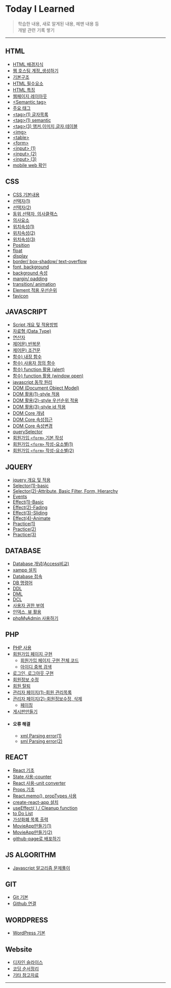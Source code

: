 # Today I Learned
>학습한 내용, 새로 알게된 내용, 헤맨 내용 등<br/>
>개발 관련 기록 쌓기
***
## HTML
- [HTML 배경지식](./HTML/5_HTML_배경지식.md)
- [웹 호스팅 계정_생성하기](./HTML/6_계정_생성하기.md)
- [기본구조](./HTML/1_기본구조.md)
- [HTML 필수요소](./HTML/7_HTML_필수요소.md)
- [HTML 특징](./HTML/8_HTML_특징.md)
- [웹페이지 레이아웃](./HTML/10_웹페이지_레이아웃.md)
- [\<Semantic tag\>](./HTML/11_Semantic_tag.md)
- [주요 태그](./HTML/9_주요_태그.md)
- [\<tag\>(1) 글자목록](./HTML/2_tag(1)_[글자목록].md)
- [\<tag\>(1) semantic](./HTML/3_tag(2)_[semantic].md)
- [\<tag\>(3) 앵커,이미지,글자,테이블](./HTML/4_tag(3)_[앵커,이미지,글자,테이블].md)
- [\<img\>](./HTML/12_img.md)
- [\<table\>](./HTML/13_table.md)
- [\<form\>](./HTML/14_form.md)
- [\<input\> (1)](./HTML/15_input(1).md)
- [\<input\> (2)](./HTML/17_input(2).md)
- [\<input\> (3)](./HTML/18_input(3).md)
- [mobile web 확인](./HTML/16_mobile_web_확인하기.md)

## CSS
- [CSS 기본내용](./CSS/10_css_기본내용.md)
- [선택자(1)](./CSS/11_css_선택자.md)
- [선택자(2)](./CSS/1_선택자_(selector).md)
- [동위 선택자, 의사클랙스](./CSS/3_동위선택자,의사클래스.md)
- [의사요소](./CSS/4_의사요소_문자선택자.md)
- [위치속성(1)](./CSS/5_위치속성(1).md)
- [위치속성(2)](./CSS/6_위치속성(2).md)
- [위치속성(3)](./CSS/7_위치속성(3).md)
- [Position](./CSS/19_position.md)
- [float](./CSS/18_float.md)
- [display](./CSS/8_display_속성.md)
- [border/ box-shadow/ text-overflow](./CSS/12_border-radius_box-shadow_text-overflow.md)
- [font, background](./CSS/9_font_배경_설정.md)
- [background 속성](./CSS/13_background.md)
- [margin/ padding](./CSS/17_margin&padding.md)
- [transition/ animation](./CSS/14_transition&animation.md)
- [Element 적용 우선순위](./CSS/16_ElementLevel.md)
- [favicon](./CSS/15_favicon.md)

## JAVASCRIPT
- [Script 개요 및 적용방법](./JAVASCRIPT/1_Script_개요_및_적용.md)
- [자료형 (Data Type)](./JAVASCRIPT/2_자요형_(DataType).md)
- [연산자](./JAVASCRIPT/3_연산자.md)
- [제어문) 반복문](./JAVASCRIPT/4_제어문(1)-반복문.md)
- [제어문) 조건문](./JAVASCRIPT/5_제어문(2)-조건문.md)
- [함수) 내장 함수](./JAVASCRIPT/6_함수(1)-내장함수.md)
- [함수) 사용자 정의 함수](./JAVASCRIPT/7_함수(2)-사용자정의함수.md)
- [함수) function 활용 (alert)](./JAVASCRIPT/8_함수(2)-function_활용_(alert).md)
- [함수) function 활용 (window open)](./JAVASCRIPT/9_함수(2)-function_활용_(windowopen).md)
- [javascript 동작 원리](./JAVASCRIPT/10_자바스크립트_동작_원리.md)
- [DOM (Document Object Model)](./JAVASCRIPT/11_DOM(DocumentObjectModel).md)
- [DOM 활용(1)-style 적용](./JAVASCRIPT/12_DOM_활용(1)-style_적용.md)
- [DOM 활용(2)-style 우선순위 적용](./JAVASCRIPT/13_DOM_활용(2)-style_적용(우선순위).md)
- [DOM 활용(3)-style id 적용](./JAVASCRIPT/14_DOM_활용(3)-style_적용(id).md)
- [DOM Core 개념](./JAVASCRIPT/15_DOM_Core(1)-개념.md)
- [DOM Core 속성접근](./JAVASCRIPT/16_DOM_Core(2)-속성접근.md)
- [DOM Core 속성변경](./JAVASCRIPT/17_DOM_Core(3)-속성변경.md)
- [querySelector](./JAVASCRIPT/18_DOM_Core(4)-querySelector.md)
- [회원가입 `<form>` 기본 작성](./JAVASCRIPT/19_회원가입_폼_작성(1)-기본.md)
- [회원가입 `<form>` 작성-요소별(1)](./JAVASCRIPT/20_회원가입_폼_작성(2)-요소별.md)
- [회원가입 `<form>` 작성-요소별(2)](./JAVASCRIPT/21_회원가입_폼_작성(3)-요소별.md)

## JQUERY
- [jquery 개요 및 적용](./JQUERY/1_jquery_개요_및_적용.md)
- [Selector(1)-basic](./JQUERY/2_Selector(1)-basic.md)
- [Selector(2)-Attribute, Basic Filter, Form, Hierarchy](./JQUERY/3_Selector(2)-Attribute,BasicFilter,Form,Hierarchy.md)
- [Events](./JQUERY/4_Events.md)
- [Effect(1)-Basic](./JQUERY/5_Effects(1)-Basic.md)
- [Effect(2)-Fading](./JQUERY/6_Effects(2)-Fading.md)
- [Effect(3)-Sliding](./JQUERY/7_Effects(3)-Sliding.md)
- [Effect(4)-Animate](./JQUERY/8_Effects(4)-Animate.md)
- [Practice(1)](./JQUERY/9_Practice(1).md)
- [Practice(2)](./JQUERY/10_Practice(2).md)
- [Practice(3)](./JQUERY/11_Practice(3).md)

## DATABASE
- [Database 개념(Access비교)](./DATABASE/1_Database_개념_Access_사용.md)
- [xampp 설치](./DATABASE/2_xampp_설치.md)
- [Database 접속](./DATABASE/3_MySQL_접속.md)
- [DB 명령어](./DATABASE/4_DB_명령어.md)
- [DDL](./DATABASE/6_DDL_활용.md)
- [DML](./DATABASE/7_DML_활용.md)
- [DCL](./DATABASE/8_DCL_활용.md)
- [사용자 권한 부여](./DATABASE/5_사용자_권한_부여.md)
- [인덱스, 뷰 활용](./DATABASE/9_인덱스_활용,뷰_활용.md)
- [phpMyAdmin 사용하기](./DATABASE/10_phpMyAdmin.md)

## PHP
- [PHP 사용](./PHP/1_PHP_사용.md)
- [회원가입 페이지 구현](./PHP/2_회원가입_페이지_구현.md)
  - [회원가입 페이지 구현 전체 코드](./PHP/3_회원가입_페이지_구현_(전체PHP).md)
  - [아이디 중복 검색](./PHP/4_아이디_중복검색.md)
- [로그인, 로그아웃 구현](./PHP/5_로그인,로그아웃.md)
- [회원정보 수정](./PHP/6_회원정보_수정.md)
- [회원 탈퇴](./PHP/7_회원_탈퇴.md)
- [관리자 페이지(1)-회원 관리목록](./PHP/8_관리자_페이지(1)-회원관리목록.md)
- [관리자 페이지(2)-회원정보수정, 삭제](./PHP/9_관리자_페이지(2)-회원정보수정,삭제.md)
  - [페이징](./PHP/10_관리자_페이지(3)-페이징.md)
- [게시판만들기](./PHP/게시판만들기.md)
- #### 오류 해결
  - [xml Parsing error(1)](./PHP/xml_parsing_error.md)
  - [sml Parsing error(2)](./PHP/xml_parsing.md)

## REACT
- [React 기초](./REACT/React_기초.md)
- [State 사용-counter](./REACT/State_사용_counter.md)
- [React 사용-unit converter](./REACT/State_사용_unitconversion.md)
- [Props 기초](./REACT/Props_기초.md)
- [React.memo(), propTypes 사용](./REACT/Memo,PropTypes_사용.md)
- [create-react-app 설치](./REACT/React_설치.md)
- [useEffect( ) / Cleanup function](./REACT/Effect,Cleanup_function.md)
- [to Do List](./REACT/toDoList.md)
- [가상화폐 목록 출력](./REACT/가상화폐_목록_출력.md)
- [MovieApp만들기(1)](./REACT/MovieApp만들기(1).md)
- [MovieApp만들기(2)](./REACT/MovieApp만들기(2).md)
- [github-page로 배포하기](./REACT/github-page배포.md)

## JS ALGORITHM
- [Javascript 알고리즘 문제풀이](https://github.com/poseassome/JS_Algorithm)

## GIT
- [Git 기본](./GIT/git_기본.md)
- [Github 연결](./GIT/github.md)

## WORDPRESS
- [WordPress 기본](./WORDPRESS/WordPress_기본.md)

## Website
- [디자인 슬라이스](./Website/1_디자인화면_쪼개기.md)
- [코딩 순서정리](./Website/2_코딩_순서.md)
- [기타 참고자료](./Website/3_참고자료.md)
***